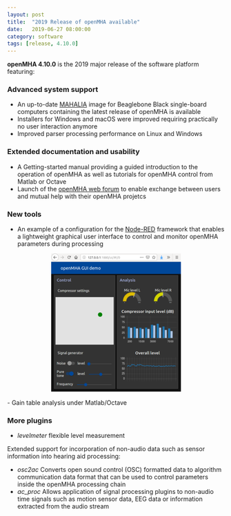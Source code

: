```yaml
---
layout: post
title:  "2019 Release of openMHA available"
date:   2019-06-27 08:00:00
category: software
tags: [release, 4.10.0]
---
```


__openMHA 4.10.0__ is the 2019 major release of the software platform featuring:

### Advanced system support

- An up-to-date [MAHALIA](http://mahalia.openmha.org/) image for Beaglebone Black single-board computers containing the latest release of openMHA is available
- Installers for Windows and macOS were improved requiring practically no user interaction anymore
- Improved parser processing performance on Linux and Windows
   

### Extended documentation and usability
- A Getting-started manual providing a guided introduction to the
operation of openMHA as well as tutorials for openMHA control from
Matlab or Octave
- Launch of the [openMHA web forum](https://forum.openmha.org/) to enable exchange between users and mutual help with their openMHA projetcs

### New tools
- An example of a configuration for the [Node-RED](https://nodered.org/) framework that enables a lightweight graphical user interface to control and monitor openMHA parameters during processing
<p align="center">
  <img src="/images/openMHA_gui_demo.png">
</p>
- Gain table analysis under Matlab/Octave

### More plugins

- _levelmeter_ flexible level measurement

Extended support for incorporation of non-audio data such as sensor information into hearing aid processing:
- _osc2ac_ Converts open sound control (OSC) formatted data to algorithm communication data format that can be used to control parameters inside the openMHA processing chain
- _ac_proc_ Allows application of signal processing plugins to non-audio time signals such as motion sensor data, EEG data or information extracted from the audio stream    

